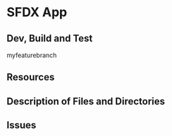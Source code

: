 # SFDX  App

## Dev, Build and Test
myfeaturebranch

## Resources


## Description of Files and Directories


## Issues
